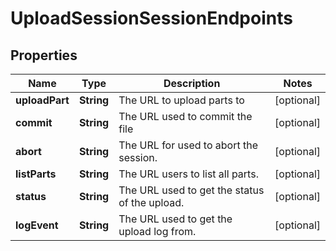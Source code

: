 

# UploadSessionSessionEndpoints


## Properties

| Name | Type | Description | Notes |
|------------ | ------------- | ------------- | -------------|
|**uploadPart** | **String** | The URL to upload parts to |  [optional] |
|**commit** | **String** | The URL used to commit the file |  [optional] |
|**abort** | **String** | The URL for used to abort the session. |  [optional] |
|**listParts** | **String** | The URL users to list all parts. |  [optional] |
|**status** | **String** | The URL used to get the status of the upload. |  [optional] |
|**logEvent** | **String** | The URL used to get the upload log from. |  [optional] |




